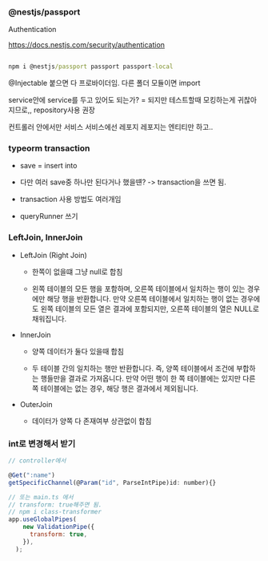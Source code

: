 ### @nestjs/passport

Authentication

https://docs.nestjs.com/security/authentication

```cmd

npm i @nestjs/passport passport passport-local

```

@Injectable 붙으면 다 프로바이더임.
다른 폴더 모듈이면 import

service안에 service를 두고 있어도 되는가?
= 되지만 테스트할때 모킹하는게 귀찮아지므로,, repository사용 권장

컨트롤러 안에서만 서비스
서비스에선 레포지
레포지는 엔티티만 하고..

### typeorm transaction

- save = insert into

- 다만 여러 save중 하나만 된다거나 했을떈? -> transaction을 쓰면 됨.

- transaction 사용 방법도 여러개임

- queryRunner 쓰기

### LeftJoin, InnerJoin

- LeftJoin (Right Join)

  - 한쪽이 없을떄 그냥 null로 합침

  - 왼쪽 테이블의 모든 행을 포함하며, 오른쪽 테이블에서 일치하는 행이 있는 경우에만 해당 행을 반환합니다.
    만약 오른쪽 테이블에서 일치하는 행이 없는 경우에도 왼쪽 테이블의 모든 열은 결과에 포함되지만, 오른쪽 테이블의 열은 NULL로 채워집니다.

- InnerJoin

  - 양쪽 데이터가 둘다 있을때 합침

  - 두 테이블 간의 일치하는 행만 반환합니다. 즉, 양쪽 테이블에서 조건에 부합하는 행들만을 결과로 가져옵니다.
    만약 어떤 행이 한 쪽 테이블에는 있지만 다른 쪽 테이블에는 없는 경우, 해당 행은 결과에서 제외됩니다.

- OuterJoin

  - 데이터가 양쪽 다 존재여부 상관없이 합침

### int로 변경해서 받기

```js
// controller에서

@Get(":name")
getSpecificChannel(@Param("id", ParseIntPipe)id: number){}

// 또는 main.ts 에서
// transform: true해주면 됨.
// npm i class-transformer
app.useGlobalPipes(
    new ValidationPipe({
      transform: true,
    }),
  );


```
